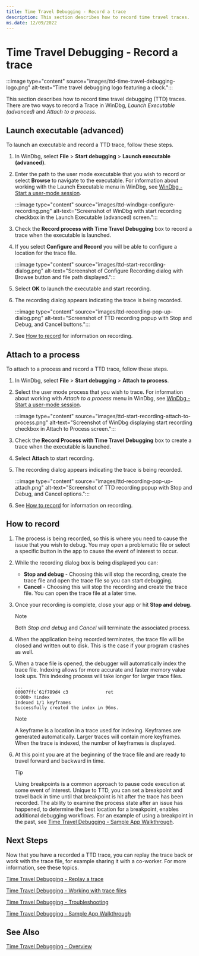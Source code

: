 ```yaml
---
title: Time Travel Debugging - Record a trace 
description: This section describes how to record time travel traces.
ms.date: 12/09/2022
---
```


# Time Travel Debugging - Record a trace

:::image type="content" source="images/ttd-time-travel-debugging-logo.png" alt-text="Time travel debugging logo featuring a clock.":::

This section describes how to record time travel debugging (TTD) traces. There are two ways to record a Trace in WinDbg, *Launch Executable (advanced)* and *Attach to a process*. 

## Launch executable (advanced)

To launch an executable and record a TTD trace, follow these steps.

1. In WinDbg, select **File** > **Start debugging** > **Launch executable (advanced)**.

2. Enter the path to the user mode executable that you wish to record or select **Browse** to navigate to the executable. For information about working with the Launch Executable menu in WinDbg, see [WinDbg - Start a user-mode session](windbg-user-mode-preview.md).

    :::image type="content" source="images/ttd-windbgx-configure-recording.png" alt-text="Screenshot of WinDbg with start recording checkbox in the Launch Executable (advanced) screen.":::

3. Check the **Record process with Time Travel Debugging** box to record a trace when the executable is launched.

4. If you select **Configure and Record** you will be able to configure a location for the trace file.

    :::image type="content" source="images/ttd-start-recording-dialog.png" alt-text="Screenshot of Configure Recording dialog with Browse button and file path displayed.":::

5. Select **OK** to launch the executable and start recording.

6. The recording dialog appears indicating the trace is being recorded.

    :::image type="content" source="images/ttd-recording-pop-up-dialog.png" alt-text="Screenshot of TTD recording popup with Stop and Debug, and Cancel buttons.":::

7. See [How to record](#HOWTORECORD) for information on recording.

## Attach to a process

To attach to a process and record a TTD trace, follow these steps.

1. In WinDbg, select **File** > **Start debugging** > **Attach to process**.

2. Select the user mode process that you wish to trace. For information about working with *Attach to a process* menu in WinDbg, see [WinDbg - Start a user-mode session](windbg-user-mode-preview.md).

    :::image type="content" source="images/ttd-start-recording-attach-to-process.png" alt-text="Screenshot of WinDbg displaying start recording checkbox in Attach to Process screen.":::


3. Check the **Record Process with Time Travel Debugging** box to create a trace when the executable is launched. 

4. Select **Attach** to start recording.

5. The recording dialog appears indicating the trace is being recorded.

    :::image type="content" source="images/ttd-recording-pop-up-attach.png" alt-text="Screenshot of TTD recording popup with Stop and Debug, and Cancel options.":::

6. See [How to record](#HOWTORECORD) for information on recording.

## <span id="HOWTORECORD"></span><span id="howtorecord"></span>How to record

1. The process is being recorded, so this is where you need to cause the issue that you wish to debug. You may open a problematic file or select a specific button in the app to cause the event of interest to occur. 

2. While the recording dialog box is being displayed you can:

    - **Stop and debug** - Choosing this will stop the recording, create the trace file and open the trace file so you can start debugging. 
    - **Cancel** - Choosing this will stop the recording and create the trace file. You can open the trace file at a later time. 

3. Once your recording is complete, close your app or hit **Stop and debug**.

   > [!NOTE]
   > Both *Stop and debug* and *Cancel* will terminate the associated process. 
   >

4. When the application being recorded terminates, the trace file will be closed and written out to disk. This is the case if your program crashes as well.

5. When a trace file is opened, the debugger will automatically index the trace file. Indexing allows for more accurate and faster memory value look ups. This indexing process will take longer for larger trace files.

    ```dbgcmd
    ...
    00007ffc`61f789d4 c3              ret
    0:000> !index
    Indexed 1/1 keyframes
    Successfully created the index in 96ms.
    ```

   > [!NOTE]
   > A keyframe is a location in a trace used for indexing. Keyframes are generated automatically. Larger traces will contain more keyframes. When the trace is indexed, the number of keyframes is displayed.
   >

6. At this point you are at the beginning of the trace file and are ready to travel forward and backward in time.

    > [!TIP]
    > Using breakpoints is a common approach to pause code execution at some event of interest.  Unique to TTD, you can set a breakpoint and travel back in time until that breakpoint is hit after the trace has been recorded. The ability to examine the process state after an issue has happened, to determine the best location for a breakpoint, enables additional debugging workflows. For an example of using a breakpoint in the past, see [Time Travel Debugging - Sample App Walkthrough](time-travel-debugging-walkthrough.md).

## Next Steps

Now that you have a recorded a TTD trace, you can replay the trace back or work with the trace file, for example sharing it with a co-worker. For more information, see these topics.

[Time Travel Debugging - Replay a trace](time-travel-debugging-replay.md)

[Time Travel Debugging - Working with trace files](time-travel-debugging-trace-file-information.md)

[Time Travel Debugging - Troubleshooting](time-travel-debugging-troubleshooting.md)

[Time Travel Debugging - Sample App Walkthrough](time-travel-debugging-walkthrough.md)

## See Also

[Time Travel Debugging - Overview](time-travel-debugging-overview.md)

